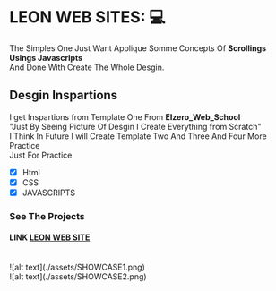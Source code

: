 # LEON WEB SITES: 💻

The Simples One Just Want Applique Somme Concepts Of **Scrollings Usings Javascripts** </br>
And Done With Create The Whole Desgin.

## Desgin Inspartions

I get Inspartions from Template One From **Elzero_Web_School** <br />
"Just By Seeing Picture Of Desgin I Create Everything from Scratch" <br />
I Think In Future I will Create Template Two And Three And Four More Practice <br/>
Just For Practice

- [x] Html
- [x] CSS
- [x] JAVASCRIPTS

### See The Projects

#### LINK [LEON WEB SITE](https://u-shen.github.io/LEON_WEB_SITES/)

<br />
![alt text](./assets/SHOWCASE1.png)
<br />
![alt text](./assets/SHOWCASE2.png)
<br />
